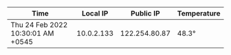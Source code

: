 | Time     | Local IP | Public IP | Temperature |
| ----------- | ----------- | ----------- | ----------- |
| Thu 24 Feb 2022 10:30:01 AM +0545      | 10.0.2.133     | 122.254.80.87  | 48.3° |
